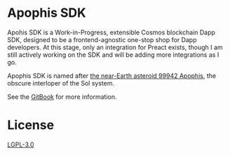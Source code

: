 # Apophis SDK
Apohis SDK is a Work-in-Progress, extensible Cosmos blockchain Dapp SDK, designed to be a frontend-agnostic one-stop shop for Dapp developers. At this stage, only an integration for Preact exists, though I am still actively working on the SDK and will be adding more integrations as I go.

Apophis SDK is named after [the near-Earth asteroid 99942 Apophis](https://en.wikipedia.org/wiki/99942_Apophis), the obscure interloper of the Sol system.

See the [GitBook](https://kirudev-oss.gitbook.io/apophis-sdk/) for more information.

# License
[LGPL-3.0](./LICENSE)
